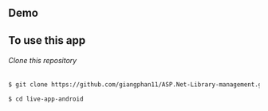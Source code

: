 ## Demo

## To use this app

###### Clone this repository
```bash
$ git clone https://github.com/giangphan11/ASP.Net-Library-management.git

$ cd live-app-android
```
